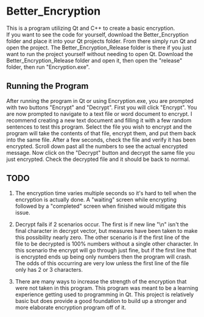 # Better_Encryption
This is a program utilizing Qt and C++ to create a basic encryption.  
If you want to see the code for yourself, download the Better_Encryption folder and place it into your Qt projects folder.
From there simply run Qt and open the project.
The Better_Encryption_Release folder is there if you just want to run the project yourself without needing to open Qt.
Download the Better_Encryption_Release folder and open it, then open the "release" folder, then run "Encryption.exe".
##
## Running the Program
After running the program in Qt or using Encryption.exe, you are prompted with two buttons "Encrypt" and "Decrypt".
First you will click "Encrypt".
You are now prompted to navigate to a text file or word document to encrypt. 
I recommend creating a new text document and filling it with a few random sentences to test this program.
Select the file you wish to encrypt and the program will take the contents of that file, encrypt them, and put them back into the same file.
After a few seconds, check the file and verify it has been encrypted. Scroll down past all the numbers to see the actual encrypted message.
Now click on the "Decrypt" button and decrypt the same file you just encrypted.
Check the decrypted file and it should be back to normal.
##
## TODO
1. The encryption time varies multiple seconds so it's hard to tell when the encryption is actually done. A "waiting" screen while encrypting followed by a "completed" screen when finished would mitigate this issue.

2. Decrypt fails if 2 scenarios occur. The first is if new line "\n" isn't the final character in decrypt vector, but measures have been taken to make this possibility nearly zero. The other scenario is if the first line of the file to be decrypted is 100% numbers without a single other character. In this scenario the encrypt will go through just fine, but if the first line that is encrypted ends up being only numbers then the program will crash. The odds of this occurring are very low unless the first line of the file only has 2 or 3 characters.

3. There are many ways to increase the strength of the encryption that were not taken in this program. This program was meant to be a learning experience getting used to programming in Qt. This project is relatively basic but does provide a good foundation to build up a stronger and more elaborate encryption program off of it.

